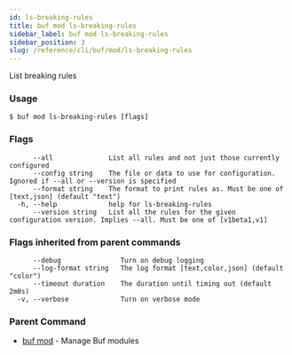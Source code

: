 ```yaml
---
id: ls-breaking-rules
title: buf mod ls-breaking-rules
sidebar_label: buf mod ls-breaking-rules
sidebar_position: 3
slug: /reference/cli/buf/mod/ls-breaking-rules
---
```

List breaking rules

### Usage
```terminal
$ buf mod ls-breaking-rules [flags]
```

### Flags

```
      --all              List all rules and not just those currently configured
      --config string    The file or data to use for configuration. Ignored if --all or --version is specified
      --format string    The format to print rules as. Must be one of [text,json] (default "text")
  -h, --help             help for ls-breaking-rules
      --version string   List all the rules for the given configuration version. Implies --all. Must be one of [v1beta1,v1]
```

### Flags inherited from parent commands

```
      --debug               Turn on debug logging
      --log-format string   The log format [text,color,json] (default "color")
      --timeout duration    The duration until timing out (default 2m0s)
  -v, --verbose             Turn on verbose mode
```

### Parent Command

* [buf mod](../mod)	 - Manage Buf modules
